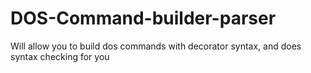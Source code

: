# DOS-Command-builder-parser
Will allow you to build dos commands with decorator syntax, and does syntax checking for you
